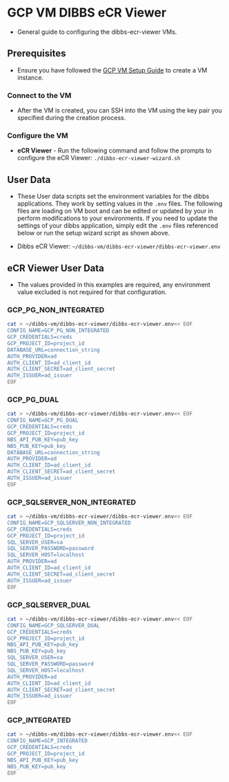 # GCP VM DIBBS eCR Viewer

- General guide to configuring the dibbs-ecr-viewer VMs.

## Prerequisites

  - Ensure you have followed the [GCP VM Setup Guide](../../04-GCP-VM-Setup.md) to create a VM instance.

### Connect to the VM
  
  - After the VM is created, you can SSH into the VM using the key pair you specified during the creation process.

### Configure the VM

  - **eCR Viewer** - Run the following command and follow the prompts to configure the eCR Viewer: `./dibbs-ecr-viewer-wizard.sh`

## User Data

- These User data scripts set the environment variables for the dibbs applications. They work by setting values in the `.env` files. The following files are loading on VM boot and can be edited or updated by your in perform modifications to your environments. If you need to update the settings of your dibbs application, simply edit the `.env` files referenced below or run the setup wizard script as shown above.

- Dibbs eCR Viewer: `~/dibbs-vm/dibbs-ecr-viewer/dibbs-ecr-viewer.env`

## eCR Viewer User Data

- The values provided in this examples are required, any environment value excluded is not required for that configuration.

### GCP_PG_NON_INTEGRATED
```bash
cat > ~/dibbs-vm/dibbs-ecr-viewer/dibbs-ecr-viewer.env<< EOF
CONFIG_NAME=GCP_PG_NON_INTEGRATED
GCP_CREDENTIALS=creds
GCP_PROJECT_ID=project_id
DATABASE_URL=connection_string
AUTH_PROVIDER=ad
AUTH_CLIENT_ID=ad_client_id
AUTH_CLIENT_SECRET=ad_client_secret
AUTH_ISSUER=ad_issuer
EOF
```
### GCP_PG_DUAL
```bash
cat > ~/dibbs-vm/dibbs-ecr-viewer/dibbs-ecr-viewer.env<< EOF
CONFIG_NAME=GCP_PG_DUAL
GCP_CREDENTIALS=creds
GCP_PROJECT_ID=project_id
NBS_API_PUB_KEY=pub_key
NBS_PUB_KEY=pub_key
DATABASE_URL=connection_string
AUTH_PROVIDER=ad
AUTH_CLIENT_ID=ad_client_id
AUTH_CLIENT_SECRET=ad_client_secret
AUTH_ISSUER=ad_issuer
EOF
```
### GCP_SQLSERVER_NON_INTEGRATED
```bash
cat > ~/dibbs-vm/dibbs-ecr-viewer/dibbs-ecr-viewer.env<< EOF
CONFIG_NAME=GCP_SQLSERVER_NON_INTEGRATED
GCP_CREDENTIALS=creds
GCP_PROJECT_ID=project_id
SQL_SERVER_USER=sa
SQL_SERVER_PASSWORD=password
SQL_SERVER_HOST=localhost
AUTH_PROVIDER=ad
AUTH_CLIENT_ID=ad_client_id
AUTH_CLIENT_SECRET=ad_client_secret
AUTH_ISSUER=ad_issuer
EOF
```
### GCP_SQLSERVER_DUAL
```bash
cat > ~/dibbs-vm/dibbs-ecr-viewer/dibbs-ecr-viewer.env<< EOF
CONFIG_NAME=GCP_SQLSERVER_DUAL
GCP_CREDENTIALS=creds
GCP_PROJECT_ID=project_id
NBS_API_PUB_KEY=pub_key
NBS_PUB_KEY=pub_key
SQL_SERVER_USER=sa
SQL_SERVER_PASSWORD=password
SQL_SERVER_HOST=localhost
AUTH_PROVIDER=ad
AUTH_CLIENT_ID=ad_client_id
AUTH_CLIENT_SECRET=ad_client_secret
AUTH_ISSUER=ad_issuer
EOF
```
### GCP_INTEGRATED
```bash
cat > ~/dibbs-vm/dibbs-ecr-viewer/dibbs-ecr-viewer.env<< EOF
CONFIG_NAME=GCP_INTEGRATED
GCP_CREDENTIALS=creds
GCP_PROJECT_ID=project_id
NBS_API_PUB_KEY=pub_key
NBS_PUB_KEY=pub_key
EOF
```

